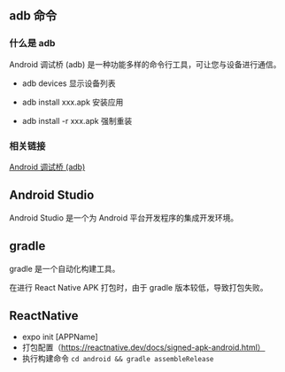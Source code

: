 ## adb 命令

### 什么是 adb

Android 调试桥 (adb) 是一种功能多样的命令行工具，可让您与设备进行通信。

- adb devices 显示设备列表

- adb install xxx.apk 安装应用

- adb install -r xxx.apk 强制重装

### 相关链接

[Android 调试桥 (adb)](https://developer.android.com/studio/command-line/adb)

## Android Studio

Android Studio 是一个为 Android 平台开发程序的集成开发环境。


## gradle

gradle 是一个自动化构建工具。

在进行 React Native APK 打包时，由于 gradle 版本较低，导致打包失败。

## ReactNative

* expo init [APPName]
* 打包配置（https://reactnative.dev/docs/signed-apk-android.html）
* 执行构建命令 `cd android && gradle assembleRelease`
